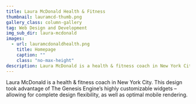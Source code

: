 ```yaml
---
title: Laura McDonald Health & Fitness
thumbnail: lauramcd-thumb.png
gallery_class: column-gallery
tag: Web Design and Development
img_sub_dir: laura-mcdonald
images:
  - url: lauramcdonaldhealth.png
    title: Homepage
    caption: ""
    class: "no-max-height"
description: Laura McDonald is a health & fitness coach in New York City. This design takes advantage of The Genesis Engine’s highly customizable widgets – allowing for complete design flexibility, as well as optimal mobile rendering
---
```


Laura McDonald is a health & fitness coach in New York City. This design took advantage of The Genesis Engine’s highly customizable widgets – allowing for complete design flexibility, as well as optimal mobile rendering.
